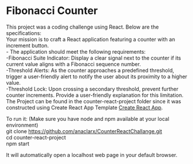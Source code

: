# Fibonacci Counter

This project was a coding challenge using React. Below are the specifications:  <br />
    Your mission is to craft a React application featuring a counter with an increment button. <br />
    - The application should meet the following requirements: <br />
        -Fibonacci Suite Indicator: Display a clear signal next to the counter if its current value aligns with a Fibonacci sequence number. <br />
        -Threshold Alerts: As the counter approaches a predefined threshold, trigger a user-friendly alert to notify the user about its proximity to a higher value. <br />
        -Threshold Lock: Upon crossing a secondary threshold, prevent further counter increments. Provide a user-friendly explanation for this limitation. <br />
The Project can be found in the counter-react-project folder since it was constructed using Create React App Template  [Create React App](https://github.com/facebook/create-react-app). <br />

To run it: (Make sure you have node and npm available at your local environment) <br />
    git clone https://github.com/anaclarx/CounterReactChallange.git  <br />
    cd counter-react-project  <br />
    npm start  <br />

It will automatically open a localhost web page in your default browser.

